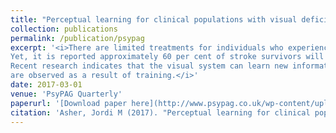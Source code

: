```yaml
---
title: "Perceptual learning for clinical populations with visual deficits after stroke"
collection: publications
permalink: /publication/psypag
excerpt: '<i>There are limited treatments for individuals who experience a loss of visual function as a result of a stroke.
Yet, it is reported approximately 60 per cent of stroke survivors will have a permanent visual impairment.
Recent research indicates that the visual system can learn new information, and improvements in perception
are observed as a result of training.</i>'
date: 2017-03-01
venue: 'PsyPAG Quarterly'
paperurl: '[Download paper here](http://www.psypag.co.uk/wp-content/uploads/2013/06/PsyPag-102.pdf#page=47)'
citation: 'Asher, Jordi M (2017). "Perceptual learning for clinical populations with visual deficits after stroke." <i>Psypag Quarterly</i>.,102: 45-50.'
---
```




